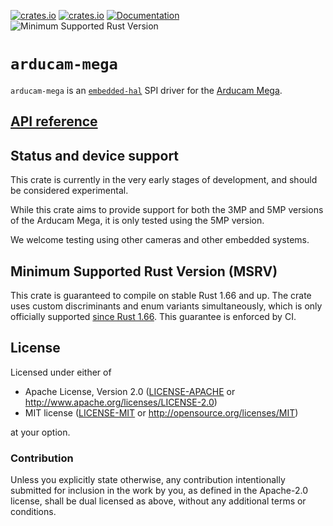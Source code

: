 [![crates.io](https://img.shields.io/crates/d/arducam-mega.svg)][cratesio]
[![crates.io](https://img.shields.io/crates/v/arducam-mega.svg)][cratesio]
[![Documentation](https://docs.rs/arducam-mega/badge.svg)][docsrs]
![Minimum Supported Rust Version](https://img.shields.io/badge/rustc-1.66+-blue.svg)

[cratesio]: https://crates.io/crates/arducam-mega
[docsrs]: https://docs.rs/arducam-mega

# `arducam-mega`

`arducam-mega` is an [`embedded-hal`][hal] SPI driver for the [Arducam
Mega][mega].

[hal]: https://github.com/rust-embedded/embedded-hal
[mega]: https://www.arducam.com/camera-for-any-microcontroller/

## [API reference][docsrs]

## Status and device support

This crate is currently in the very early stages of development,
and should be considered experimental.

While this crate aims to provide support for both the 3MP and 5MP versions of
the Arducam Mega, it is only tested using the 5MP version.

We welcome testing using other cameras and other embedded systems.

## Minimum Supported Rust Version (MSRV)

This crate is guaranteed to compile on stable Rust 1.66 and up. The crate uses
custom discriminants and enum variants simultaneously, which is only officially
supported [since Rust 1.66][discriminants]. This guarantee is enforced by CI.

[discriminants]: https://blog.rust-lang.org/2022/12/15/Rust-1.66.0.html#explicit-discriminants-on-enums-with-fields

## License

Licensed under either of

- Apache License, Version 2.0 ([LICENSE-APACHE](LICENSE-APACHE) or
  http://www.apache.org/licenses/LICENSE-2.0)
- MIT license ([LICENSE-MIT](LICENSE-MIT) or http://opensource.org/licenses/MIT)

at your option.

### Contribution

Unless you explicitly state otherwise, any contribution intentionally submitted
for inclusion in the work by you, as defined in the Apache-2.0 license, shall be
dual licensed as above, without any additional terms or conditions.

